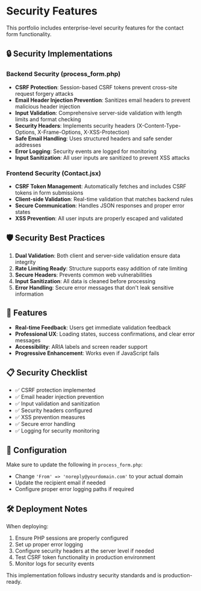 # Security Features

This portfolio includes enterprise-level security features for the contact form functionality.

## 🔒 Security Implementations

### Backend Security (process_form.php)
- **CSRF Protection**: Session-based CSRF tokens prevent cross-site request forgery attacks
- **Email Header Injection Prevention**: Sanitizes email headers to prevent malicious header injection
- **Input Validation**: Comprehensive server-side validation with length limits and format checking
- **Security Headers**: Implements security headers (X-Content-Type-Options, X-Frame-Options, X-XSS-Protection)
- **Safe Email Handling**: Uses structured headers and safe sender addresses
- **Error Logging**: Security events are logged for monitoring
- **Input Sanitization**: All user inputs are sanitized to prevent XSS attacks

### Frontend Security (Contact.jsx)
- **CSRF Token Management**: Automatically fetches and includes CSRF tokens in form submissions
- **Client-side Validation**: Real-time validation that matches backend rules
- **Secure Communication**: Handles JSON responses and proper error states
- **XSS Prevention**: All user inputs are properly escaped and validated

## 🛡️ Security Best Practices

1. **Dual Validation**: Both client and server-side validation ensure data integrity
2. **Rate Limiting Ready**: Structure supports easy addition of rate limiting
3. **Secure Headers**: Prevents common web vulnerabilities
4. **Input Sanitization**: All data is cleaned before processing
5. **Error Handling**: Secure error messages that don't leak sensitive information

## 🚀 Features

- **Real-time Feedback**: Users get immediate validation feedback
- **Professional UX**: Loading states, success confirmations, and clear error messages
- **Accessibility**: ARIA labels and screen reader support
- **Progressive Enhancement**: Works even if JavaScript fails

## 📋 Security Checklist

- ✅ CSRF protection implemented
- ✅ Email header injection prevention
- ✅ Input validation and sanitization
- ✅ Security headers configured
- ✅ XSS prevention measures
- ✅ Secure error handling
- ✅ Logging for security monitoring

## 🔧 Configuration

Make sure to update the following in `process_form.php`:
- Change `'From' => 'noreply@yourdomain.com'` to your actual domain
- Update the recipient email if needed
- Configure proper error logging paths if required

## 🛠️ Deployment Notes

When deploying:
1. Ensure PHP sessions are properly configured
2. Set up proper error logging
3. Configure security headers at the server level if needed
4. Test CSRF token functionality in production environment
5. Monitor logs for security events

This implementation follows industry security standards and is production-ready.
